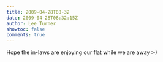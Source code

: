 ```yaml
---
title: 2009-04-28T08-32
date: 2009-04-28T08:32:15Z
author: Lee Turner
showtoc: false
comments: true
---
```


Hope the in-laws are enjoying our flat while we are away :-)

